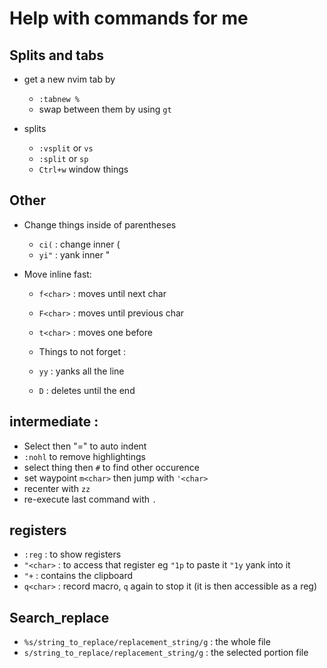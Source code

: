 # Help with commands for me

## Splits and tabs

* get a new nvim tab by
    * `:tabnew %`
    * swap between them by using `gt`

* splits 
    * `:vsplit` or `vs`
    * `:split`  or `sp` 
    * `Ctrl+w` window things    


## Other
* Change things inside of parentheses
    * `ci(` : change inner (
    * `yi"` : yank inner "

* Move inline fast:
    * `f<char>` : moves until next char
    * `F<char>` : moves until previous char
    * `t<char>` : moves one before

    * Things to not forget :
    * `yy` : yanks all the line
    * `D`  : deletes until the end

## intermediate : 
*   Select then "=" to auto indent
*   `:nohl` to remove highlightings
*   select thing then `#` to find other occurence
*   set waypoint `m<char>` then jump with `'<char>`
*   recenter with `zz`
*   re-execute last command with `.`

## registers
*   `:reg` :  to show registers
*   `"<char>` :  to access that register eg `"1p` to paste it `"1y` yank into it
*   `"+` : contains the clipboard
*   `q<char>` :  record macro, `q` again to stop it (it is then accessible as a reg)

## Search_replace
* `%s/string_to_replace/replacement_string/g` : the whole file
* `s/string_to_replace/replacement_string/g`  : the selected portion file


